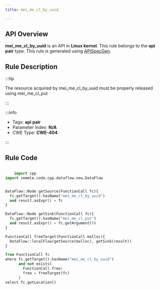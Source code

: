 ```yaml
---
title: mei_me_cl_by_uuid

---
```



## API Overview
**mei_me_cl_by_uuid** is an API in **Linux kernel**. This rule belongs to the **api pair** type. This rule is generated using [APISpecGen](../../tools/APISpecGen).
## Rule Description

:::tip

The resource acquired by mei_me_cl_by_uuid must be properly released using mei_me_cl_put

:::

:::info

- Tags: **api pair**
- Parameter Index: **N/A**
- CWE Type: **CWE-404**

:::

## Rule Code
```python

    import cpp
import semmle.code.cpp.dataflow.new.DataFlow


DataFlow::Node getSource(FunctionCall fc){
  fc.getTarget().hasName("mei_me_cl_by_uuid")
  and result.asExpr() = fc
}

DataFlow::Node getSink(FunctionCall fc){
  fc.getTarget().hasName("mei_me_cl_put")
  and result.asExpr() = fc.getArgument(0)
}

FunctionCall freeTarget(FunctionCall malloc){
  DataFlow::localFlow(getSource(malloc), getSink(result))
}

from FunctionCall fc
where fc.getTarget().hasName("mei_me_cl_by_uuid")
      and not exists(
        FunctionCall free| 
        free = freeTarget(fc)
      )
select fc.getLocation()

    
```